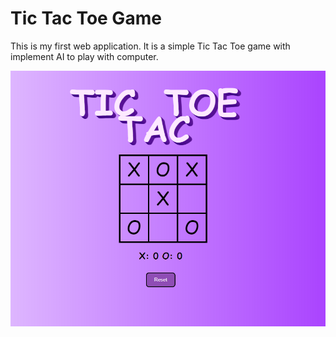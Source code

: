 # Tic Tac Toe Game
This is my first web application. It is a simple Tic Tac Toe game with implement AI to play with computer.

![alt text](https://github.com/Sheelby78/TicTacToe/blob/main/TicTacToe_Game.png)
